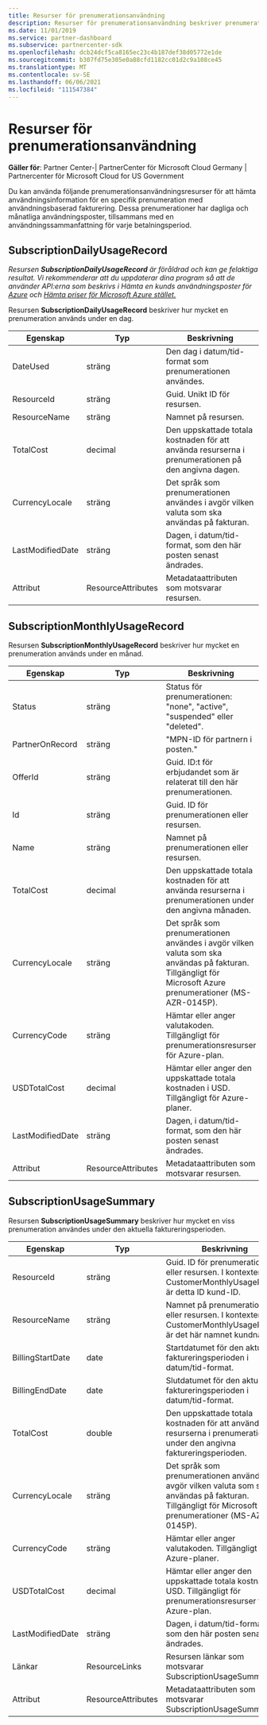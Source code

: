 ```yaml
---
title: Resurser för prenumerationsanvändning
description: Resurser för prenumerationsanvändning beskriver prenumerationer med användningsbaserad fakturering. Dessa prenumerationer har dagliga och månatliga användningsposter, tillsammans med en användningssammanfattning för varje betalningsperiod.
ms.date: 11/01/2019
ms.service: partner-dashboard
ms.subservice: partnercenter-sdk
ms.openlocfilehash: dcb24dcf5ca8165ec23c4b187def38d05772e1de
ms.sourcegitcommit: b307fd75e305e0a88cfd1182cc01d2c9a108ce45
ms.translationtype: MT
ms.contentlocale: sv-SE
ms.lasthandoff: 06/06/2021
ms.locfileid: "111547384"
---
```

# <a name="subscription-usage-resources"></a>Resurser för prenumerationsanvändning

**Gäller för**: Partner Center-| PartnerCenter för Microsoft Cloud Germany | Partnercenter för Microsoft Cloud for US Government

Du kan använda följande prenumerationsanvändningsresurser för att hämta användningsinformation för en specifik prenumeration med användningsbaserad fakturering. Dessa prenumerationer har dagliga och månatliga användningsposter, tillsammans med en användningssammanfattning för varje betalningsperiod.

## <a name="subscriptiondailyusagerecord"></a>SubscriptionDailyUsageRecord

*Resursen **SubscriptionDailyUsageRecord** är föråldrad och kan ge felaktiga resultat. Vi rekommenderar att du uppdaterar dina program så att de använder API:erna som beskrivs i Hämta en kunds användningsposter för [Azure](get-a-customer-s-utilization-record-for-azure.md) och [Hämta priser för Microsoft Azure stället.](get-prices-for-microsoft-azure.md)*

Resursen **SubscriptionDailyUsageRecord** beskriver hur mycket en prenumeration används under en dag.

| Egenskap         | Typ               | Beskrivning                                                                                   |
|------------------|--------------------|-----------------------------------------------------------------------------------------------|
| DateUsed         | sträng             | Den dag i datum/tid-format som prenumerationen användes.                                 |
| ResourceId       | sträng             | Guid. Unikt ID för resursen.                                                          |
| ResourceName     | sträng             | Namnet på resursen.                                                                     |
| TotalCost        | decimal             | Den uppskattade totala kostnaden för att använda resurserna i prenumerationen på den angivna dagen.     |
| CurrencyLocale   | sträng             | Det språk som prenumerationen användes i avgör vilken valuta som ska användas på fakturan. |
| LastModifiedDate | sträng             | Dagen, i datum/tid-format, som den här posten senast ändrades.                             |
| Attribut       | ResourceAttributes | Metadataattributen som motsvarar resursen.                                        |

## <a name="subscriptionmonthlyusagerecord"></a>SubscriptionMonthlyUsageRecord

Resursen **SubscriptionMonthlyUsageRecord** beskriver hur mycket en prenumeration används under en månad.

| Egenskap         | Typ               | Beskrivning                                                                                   |
|------------------|--------------------|-----------------------------------------------------------------------------------------------|
| Status           | sträng             | Status för prenumerationen: "none", "active", "suspended" eller "deleted".                  |
| PartnerOnRecord  | sträng             | "MPN-ID för partnern i posten."                                                        |
| OfferId          | sträng             | Guid. ID:t för erbjudandet som är relaterat till den här prenumerationen.                                       |
| Id               | sträng             | Guid. ID för prenumerationen eller resursen.                                                 |
| Name             | sträng             | Namnet på prenumerationen eller resursen.                                                     |
| TotalCost        | decimal             | Den uppskattade totala kostnaden för att använda resurserna i prenumerationen under den angivna månaden.   |
| CurrencyLocale   | sträng             | Det språk som prenumerationen användes i avgör vilken valuta som ska användas på fakturan. Tillgängligt för Microsoft Azure prenumerationer (MS-AZR-0145P). |
| CurrencyCode     | sträng             | Hämtar eller anger valutakoden. Tillgängligt för prenumerationsresurser för Azure-plan.                                         |
| USDTotalCost     | decimal             | Hämtar eller anger den uppskattade totala kostnaden i USD. Tillgängligt för Azure-planer.                                         |
| LastModifiedDate | sträng             | Dagen, i datum/tid-format, som den här posten senast ändrades.                             |
| Attribut       | ResourceAttributes | Metadataattributen som motsvarar resursen.                                        |

## <a name="subscriptionusagesummary"></a>SubscriptionUsageSummary

Resursen **SubscriptionUsageSummary** beskriver hur mycket en viss prenumeration användes under den aktuella faktureringsperioden.

| Egenskap         | Typ               | Beskrivning                                                                                                            |
|------------------|--------------------|------------------------------------------------------------------------------------------------------------------------|
| ResourceId       | sträng             | Guid. ID för prenumerationen eller resursen. I kontexten CustomerMonthlyUsageRecord är detta ID kund-ID. |
| ResourceName     | sträng             | Namnet på prenumerationen eller resursen. I kontexten CustomerMonthlyUsageRecord är det här namnet kundnamnet. |
| BillingStartDate | date               | Startdatumet för den aktuella faktureringsperioden i datum/tid-format.                                                     |
| BillingEndDate   | date               | Slutdatumet för den aktuella faktureringsperioden i datum/tid-format.                                                       |
| TotalCost        | double             | Den uppskattade totala kostnaden för att använda resurserna i prenumerationen under den angivna faktureringsperioden.               |
| CurrencyLocale   | sträng             | Det språk som prenumerationen användes i avgör vilken valuta som ska användas på fakturan. Tillgängligt för Microsoft Azure prenumerationer (MS-AZR-0145P). |
| CurrencyCode   | sträng             | Hämtar eller anger valutakoden. Tillgängligt för Azure-planer.                                         |
| USDTotalCost   | decimal             | Hämtar eller anger den uppskattade totala kostnaden i USD. Tillgängligt för prenumerationsresurser för Azure-plan.                                         |
| LastModifiedDate | sträng             | Dagen, i datum/tid-format, som den här posten senast ändrades.                                                      |
| Länkar            | ResourceLinks      | Resursen länkar som motsvarar SubscriptionUsageSummary.                                                      |
| Attribut       | ResourceAttributes | Metadataattributen som motsvarar SubscriptionUsageSummary.                                                 |
